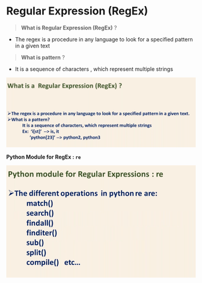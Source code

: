 # Regular Expression (RegEx)

> **What is Regular Expression (RegEx)** ?

* The regex is a procedure in any language to look for a specified pattern in a given text

> **What is pattern** ?

* It is a sequence of characters , which represent multiple strings

![](regex1.png)

**Python Module for RegEx : `re`** 

![](regex2.png)